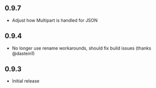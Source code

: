 ## 0.9.7
* Adjust how Multipart is handled for JSON

## 0.9.4

* No longer use rename workarounds, should fix build issues (thanks @dastein1)

## 0.9.3

* Initial release
